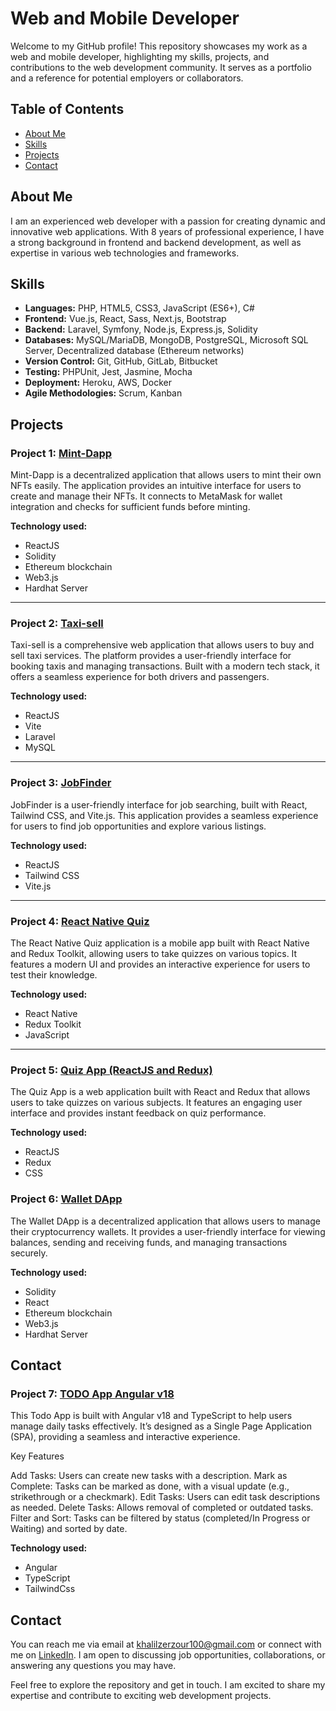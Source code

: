 # Web and Mobile Developer

Welcome to my GitHub profile! This repository showcases my work as a  web and mobile developer, highlighting my skills, projects, and contributions to the web development community. It serves as a portfolio and a reference for potential employers or collaborators.

## Table of Contents

- [About Me](#about-me)
- [Skills](#skills)
- [Projects](#projects)
- [Contact](#contact)

## About Me

I am an experienced web developer with a passion for creating dynamic and innovative web applications. With 8 years of professional experience, I have a strong background in frontend and backend development, as well as expertise in various web technologies and frameworks.

## Skills

- **Languages:** PHP, HTML5, CSS3, JavaScript (ES6+), C#
- **Frontend:** Vue.js, React, Sass, Next.js, Bootstrap
- **Backend:** Laravel, Symfony, Node.js, Express.js, Solidity
- **Databases:** MySQL/MariaDB, MongoDB, PostgreSQL, Microsoft SQL Server, Decentralized database (Ethereum networks)
- **Version Control:** Git, GitHub, GitLab, Bitbucket
- **Testing:** PHPUnit, Jest, Jasmine, Mocha
- **Deployment:** Heroku, AWS, Docker
- **Agile Methodologies:** Scrum, Kanban

## Projects

### Project 1: [Mint-Dapp](https://github.com/KhalilZer/Mint-Dapp)
Mint-Dapp is a decentralized application that allows users to mint their own NFTs easily. The application provides an intuitive interface for users to create and manage their NFTs. It connects to MetaMask for wallet integration and checks for sufficient funds before minting.

**Technology used:**
- ReactJS
- Solidity
- Ethereum blockchain
- Web3.js
- Hardhat Server

---

### Project 2: [Taxi-sell](https://github.com/KhalilZer/Taxi-sell)
Taxi-sell is a comprehensive web application that allows users to buy and sell taxi services. The platform provides a user-friendly interface for booking taxis and managing transactions. Built with a modern tech stack, it offers a seamless experience for both drivers and passengers.

**Technology used:**
- ReactJS
- Vite
- Laravel
- MySQL


---

### Project 3: [JobFinder](https://github.com/KhalilZer/JobFinder-Vite-React)
JobFinder is a user-friendly interface for job searching, built with React, Tailwind CSS, and Vite.js. This application provides a seamless experience for users to find job opportunities and explore various listings.

**Technology used:**
- ReactJS
- Tailwind CSS
- Vite.js

----

### Project 4: [React Native Quiz](https://github.com/KhalilZer/reactNative-ReduxToolkit-quiz)
The React Native Quiz application is a mobile app built with React Native and Redux Toolkit, allowing users to take quizzes on various topics. It features a modern UI and provides an interactive experience for users to test their knowledge.

**Technology used:**
- React Native
- Redux Toolkit
- JavaScript

---
### Project 5: [Quiz App (ReactJS and Redux)](https://github.com/KhalilZer/QuizApp-ReactJs-and-Redux)
The Quiz App is a web application built with React and Redux that allows users to take quizzes on various subjects. It features an engaging user interface and provides instant feedback on quiz performance.

**Technology used:**
- ReactJS
- Redux
- CSS


### Project 6: [Wallet DApp](https://github.com/KhalilZer/Wallet-dapp)
The Wallet DApp is a decentralized application that allows users to manage their cryptocurrency wallets. It provides a user-friendly interface for viewing balances, sending and receiving funds, and managing transactions securely.

**Technology used:**
- Solidity
- React
- Ethereum blockchain
- Web3.js
- Hardhat Server

## Contact

### Project 7: [TODO App Angular v18](https://github.com/KhalilZer/Todo_Angular)
This Todo App is built with Angular v18 and TypeScript to help users manage daily tasks effectively. It’s designed as a Single Page Application (SPA), providing a seamless and interactive experience.

Key Features

Add Tasks: Users can create new tasks with a description.
Mark as Complete: Tasks can be marked as done, with a visual update (e.g., strikethrough or a checkmark).
Edit Tasks: Users can edit task descriptions as needed.
Delete Tasks: Allows removal of completed or outdated tasks.
Filter and Sort: Tasks can be filtered by status (completed/In Progress or Waiting) and sorted by date.


**Technology used:**
- Angular
- TypeScript
- TailwindCss

## Contact

You can reach me via email at [khalilzerzour100@gmail.com](mailto:khalilzerzour100@gmail.com) or connect with me on [LinkedIn](https://www.linkedin.com/in/khalil-zerzour-91a738193/). I am open to discussing job opportunities, collaborations, or answering any questions you may have.

Feel free to explore the repository and get in touch. I am excited to share my expertise and contribute to exciting web development projects.
